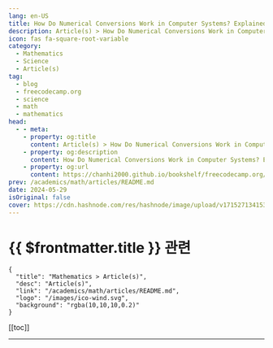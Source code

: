 ```yaml
---
lang: en-US
title: How Do Numerical Conversions Work in Computer Systems? Explained With Examples
description: Article(s) > How Do Numerical Conversions Work in Computer Systems? Explained With Examples
icon: fas fa-square-root-variable
category: 
  - Mathematics
  - Science
  - Article(s)
tag: 
  - blog
  - freecodecamp.org
  - science
  - math
  - mathematics
head:
  - - meta:
    - property: og:title
      content: Article(s) > How Do Numerical Conversions Work in Computer Systems? Explained With Examples
    - property: og:description
      content: How Do Numerical Conversions Work in Computer Systems? Explained With Examples
    - property: og:url
      content: https://chanhi2000.github.io/bookshelf/freecodecamp.org/how-do-numerical-conversions-work.html
prev: /academics/math/articles/README.md
date: 2024-05-29
isOriginal: false
cover: https://cdn.hashnode.com/res/hashnode/image/upload/v1715271341530/60608a00-2e63-434e-91e8-c766b171f6f7.png
---
```


# {{ $frontmatter.title }} 관련

```component VPCard
{
  "title": "Mathematics > Article(s)",
  "desc": "Article(s)",
  "link": "/academics/math/articles/README.md",
  "logo": "/images/ico-wind.svg",
  "background": "rgba(10,10,10,0.2)"
}
```

[[toc]]

---

<SiteInfo
  name="How Do Numerical Conversions Work in Computer Systems? Explained With Examples"
  desc="Computers perform complex calculations when carrying out their assigned tasks. At the very core, the calculations boil down to operations like comparisons, assignments, and addition. Have you ever wondered how they are performed under the hood and wh..."
  url="https://freecodecamp.org/news/how-do-numerical-conversions-work/"
  logo="https://cdn.freecodecamp.org/universal/favicons/favicon.ico"
  preview="https://cdn.hashnode.com/res/hashnode/image/upload/v1715271341530/60608a00-2e63-434e-91e8-c766b171f6f7.png"/>

<!-- TODO: 작성 -->

